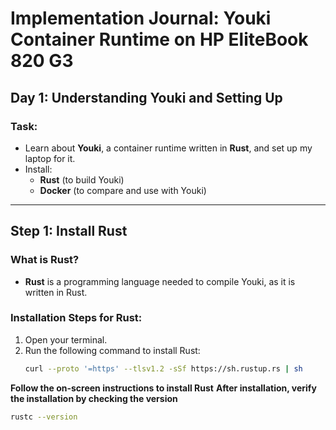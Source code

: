 # Implementation Journal: Youki Container Runtime on HP EliteBook 820 G3

## Day 1: Understanding Youki and Setting Up

### Task:
- Learn about **Youki**, a container runtime written in **Rust**, and set up my laptop for it.
- Install:
  - **Rust** (to build Youki)
  - **Docker** (to compare and use with Youki)

---

## Step 1: Install Rust

### What is Rust?
- **Rust** is a programming language needed to compile Youki, as it is written in Rust.

### Installation Steps for Rust:
1. Open your terminal.
2. Run the following command to install Rust:
   ```bash
   curl --proto '=https' --tlsv1.2 -sSf https://sh.rustup.rs | sh
   ```
**Follow the on-screen instructions to install Rust**
**After installation, verify the installation by checking the version**
```bash
rustc --version
``` 
